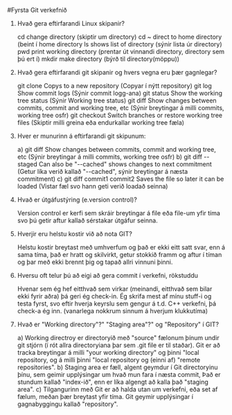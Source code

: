 #Fyrsta Git verkefnið

1. Hvað gera eftirfarandi Linux skipanir?

	cd    				change directory (skiptir um directory)
	cd ~  				direct to home directory (beint í home directory
	ls    				shows list of directory	 (sýnir lista úr directory)
	pwd   				print working directory  (prentar út vinnandi directory, directory sem þú ert í)
	mkdir 				make directory		 (býrð til directory(möppu))

2. Hvað gera eftirfarandi git skipanir og hvers vegna eru þær gagnlegar?

	git clone     			Copys to a new repository   					(Copyar í nýtt repository)
	git log       			Show commit logs	    					(Sýnir commit logg-ana)
	git status    			Show the working tree status					(Sýnir Working tree status)
	git diff      			Show changes between commits, commit and working tree, etc	(Sýnir breytingar á milli commits, working tree osfr)
	git checkout  			Switch branches or restore working tree files			(Skiptir milli greina eða endurkallar working tree fæla)

3. Hver er munurinn á eftirfarandi git skipunum:

	a) git diff 			Show changes between commits, commit and working tree, etc      (Sýnir breytingar á milli commits, working tree osfr)
	b) git diff --staged 		Can also be "--cached" shows changes to next commitment         (Getur líka verið kallað "--cached", sýnir breytingar á næsta commitment)
	c) git diff commit1 commit2	Saves the file so later it can be loaded			(Vistar fæl svo hann geti verið loadað seinna)

4. 	Hvað er útgáfustýring (e.version control)? 
	
	Version control er kerfi sem skráir breytingar á file eða file-um yfir tíma svo þú getir aftur kallað sérstakar útgáfur seinna.

5.	Hverjir eru helstu kostir við að nota GIT?
	
	Helstu kostir breytast með umhverfum og það er ekki eitt satt svar, enn á sama tíma, það er hratt og skilvirkt, getur stokkið framm og aftur í tíman og þar með ekki brennt þig og tapað allri vinnuni þinni.

6.	Hversu oft telur þú að eigi að gera commit í verkefni, rökstuddu

	Hvenar sem ég hef eitthvað sem virkar (meinandi, eitthvað sem bilar ekki fyrir aðra) þá geri ég check-in. Ég skrifa mest af mínu stuff-i og testa fyrst, svo eftir hverja keyrslu sem gengur á t.d. C++ verkefni, þá check-a ég inn.
	(vanarlega nokkrum sinnum á hverjum klukkutíma)

7.	Hvað er "Working directory"?" "Staging area"?" og "Repository" í GIT?

	a) Working directroy er directoryið með "source" fælonum þínum undir git stjórn (í rót allra directoryiana þar sem .git file er til staðar). Git er að tracka breytingar á milli "your working directory" og þinni "local repository, og á milli þinni "local repository og (einni af) "remote repositories".
	b) Staging area er fæll, algent geymdur í Git directoryinu þínu, sem geimir upplýsingar um hvað mun fara í næsta commit, Það er stundum kallað "index-ið", enn er líka algengt að kalla það "staging area".
	c) Tilgangurinn með Git er að halda utan um verkefni, eða set af fælum, meðan þær breytast yfir tíma. Git geymir upplýsingar í gagnabyggingu kallað "repository".